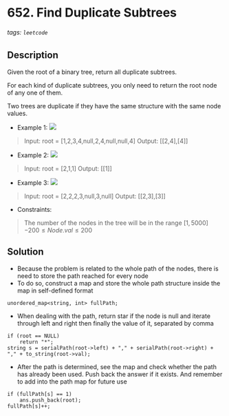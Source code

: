 # 652. Find Duplicate Subtrees
###### tags: `leetcode`
## Description
Given the root of a binary tree, return all duplicate subtrees.

For each kind of duplicate subtrees, you only need to return the root node of any one of them.

Two trees are duplicate if they have the same structure with the same node values.

- Example 1:
![](https://i.imgur.com/uWY4rBk.png)

>Input: root = [1,2,3,4,null,2,4,null,null,4]
Output: [[2,4],[4]]

- Example 2:
![](https://i.imgur.com/iUCVAvi.png)

>Input: root = [2,1,1]
Output: [[1]]

- Example 3:
![](https://i.imgur.com/oNmDJaQ.png)

>Input: root = [2,2,2,3,null,3,null]
Output: [[2,3],[3]]

- Constraints:

>The number of the nodes in the tree will be in the range $[1, 5000]$
$-200 \leq Node.val \leq 200$

## Solution
- Because the problem is related to the whole path of the nodes, there is need to store the path reached for every node
- To do so, construct a map and store the whole path structure inside the map in self-defined format
```cpp=
unordered_map<string, int> fullPath;
```
- When dealing with the path, return star if the node is null and iterate through left and right then finally the value of it, separated by comma
```cpp=
if (root == NULL)
    return "*";
string s = serialPath(root->left) + "," + serialPath(root->right) + "," + to_string(root->val);
```
- After the path is determined, see the map and check whether the path has already been used. Push back the answer if it exists. And remember to add into the path map for future use
```cpp=
if (fullPath[s] == 1)
    ans.push_back(root);
fullPath[s]++;
```